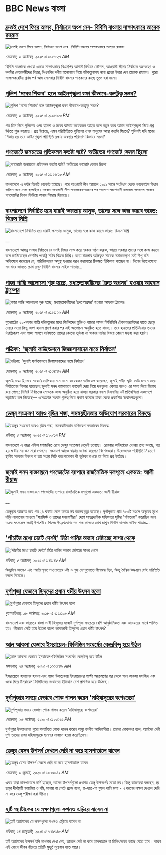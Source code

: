 # BBC News বাংলা## [দ্রুতই দেশে ফিরে আসব, নির্বাচনে অংশ নেব- বিবিসি বাংলায় সাক্ষাৎকারে তারেক রহমান](https://www.bbc.com/bengali/articles/cx2nv1jdk35o?at_medium=RSS&at_campaign=rss?at_campaign=githubrss)![দ্রুতই দেশে ফিরে আসব, নির্বাচনে অংশ নেব- বিবিসি বাংলায় সাক্ষাৎকারে তারেক রহমান](https://ichef.bbci.co.uk/ace/ws/240/cpsprodpb/546c/live/8ca02b60-a217-11f0-80f5-61832317d528.png)_সোমবার, ৬ অক্টোবর, ২০২৫ এ ৩:৫৭:২৭ AM_বিবিসি বাংলাকে দেওয়া একান্ত সাক্ষাৎকারে বিএনপির আগামী নির্বাচন কৌশল, আওয়ামী লীগের নির্বাচনে অংশগ্রহণ ও দলটির নেতাকর্মীদের বিচার, বিএনপির দলীয় মনোনয়ন নিয়ে পরিকল্পনাসহ নানা প্রশ্নের উত্তর দেন তারেক রহমান। পুরো সাক্ষাৎকারটির প্রথম পর্ব আজ সোমবার বিবিসি বাংলার পাঠকদের কাছে তুলে ধরা হলো।## [পুলিশ 'মবের শিকার' হলে আইনশৃঙ্খলা রক্ষা কীভাবে-কতটুকু সম্ভব?](https://www.bbc.com/bengali/articles/cx25z4lqel5o?at_medium=RSS&at_campaign=rss?at_campaign=githubrss)![পুলিশ 'মবের শিকার' হলে আইনশৃঙ্খলা রক্ষা কীভাবে-কতটুকু সম্ভব?](https://ichef.bbci.co.uk/ace/ws/240/cpsprodpb/b70f/live/f9e34f60-a2a6-11f0-928c-71dbb8619e94.jpg)_সোমবার, ৬ অক্টোবর, ২০২৫ এ ২:০৮:৩৩ PM_গত তিন দিনে পুলিশের ওপর হামলা ও মবের ঘটনায় কয়েকজন আহত হলে নতুন করে আবার আইনশৃঙ্খলা নিয়ে প্রশ্ন উঠতে শুরু করেছে। প্রশ্ন উঠেছে, এমন পরিস্থিতিতে পুলিশের ওপর মানুষের আস্থা কতটা ফিরবে? পুলিশই যদি মবের শিকার হয় তবে আইনশৃঙ্খলা পরিস্থিতি রক্ষায় অবস্থার পরিবর্তন কিভাবে সম্ভব?## [গণভোটে জনমতের প্রতিফলন কতটা ঘটে? অতীতের গণভোট কেমন ছিলো](https://www.bbc.com/bengali/articles/ckgq72lqzy7o?at_medium=RSS&at_campaign=rss?at_campaign=githubrss)![গণভোটে জনমতের প্রতিফলন কতটা ঘটে? অতীতের গণভোট কেমন ছিলো](https://ichef.bbci.co.uk/ace/ws/240/cpsprodpb/28d9/live/bf035cd0-a299-11f0-b741-177e3e2c2fc7.jpg)_সোমবার, ৬ অক্টোবর, ২০২৫ এ ১১:১৬:১০ AM_বাংলাদেশে এ পর্যন্ত তিনটি গণভোট হয়েছে। পরে আওয়ামী লীগ আমলে ২০১১ সালে সংবিধান থেকে গণভোটের বিধান বাতিল করে দেয়া হয়েছিল। আবার আওয়ামী লীগ সরকারের পতনের পর পঞ্চদশ সংশোধনী মামলায় আদালত আবার গণভোটের বিধান ফিরিয়ে আনার সিদ্ধান্ত দিয়েছে।## [বাংলাদেশে নির্বাচিত হয়ে যারাই ক্ষমতায় আসুক, তাদের সঙ্গে কাজ করবে ভারত: বিক্রম মিশ্রি](https://www.bbc.co.uk/bengali/live/cqjek47yppwt?at_medium=RSS&at_campaign=rss?at_campaign=githubrss)![বাংলাদেশে নির্বাচিত হয়ে যারাই ক্ষমতায় আসুক, তাদের সঙ্গে কাজ করবে ভারত: বিক্রম মিশ্রি](https://ichef.bbci.co.uk/ace/standard/240/cpsprodpb/24e5/live/07708c60-a2a7-11f0-b741-177e3e2c2fc7.jpg)__বাংলাদেশে আসন্ন সংসদ নির্বাচনে যে দলই বিজয় লাভ করে সরকার গঠন করুক, ভারত সরকার তাদের সঙ্গে কাজ করবে বলে জানিয়েছেন দেশটির পররাষ্ট্র সচিব বিক্রম মিশ্রি। হত্যা মামলায় অভিযুক্ত সাবেক সমাজকল্যাণ মন্ত্রী দীপু মনি অভিযোগ করেছেন যে, শারীরিকভাবে অসুস্থ হওয়ার পরও কারাগারে ঠিকমত চিকিৎসা পাচ্ছেন না।  দিনের উল্লেখযোগ্য সব খবর জানতে চোখ রাখুন বিবিসি বাংলার লাইভ পাতায়...## [গাজা শান্তি আলোচনা শুরু হচ্ছে, মধ্যস্থতাকারীদের 'দ্রুত অগ্রসর' হওয়ার আহবান ট্রাম্পের](https://www.bbc.com/bengali/articles/c62zk42r62yo?at_medium=RSS&at_campaign=rss?at_campaign=githubrss)![গাজা শান্তি আলোচনা শুরু হচ্ছে, মধ্যস্থতাকারীদের 'দ্রুত অগ্রসর' হওয়ার আহবান ট্রাম্পের](https://ichef.bbci.co.uk/ace/ws/240/cpsprodpb/3aa1/live/d339e9f0-a265-11f0-928c-71dbb8619e94.jpg)_সোমবার, ৬ অক্টোবর, ২০২৫ এ ৬:১২:২২ AM_যুক্তরাষ্ট্রের ২০-দফার শান্তি পরিকল্পনার মধ্যে জিম্মিদের মুক্তি ও গাজার শাসন ফিলিস্তিনি টেকনোক্র্যাটদের হাতে ছেড়ে দেয়ার মতো কিছু অংশ হামাস গ্রহণ করার পর এই আলোচনা অনুষ্ঠিত হতে যাচ্ছে। তবে হামাসের প্রতিক্রিয়ায় তাদের নিরস্ত্রীকরণ এবং গাজা শাসনে ভবিষ্যতে তাদের কোনো ভূমিকা না থাকার দাবির বিষয়ে কোনো মন্তব্য করা হয়নি।## [পত্রিকা: 'জুলাই ফাউন্ডেশনে জিজ্ঞাসাবাদের নামে নির্যাতন'](https://www.bbc.com/bengali/articles/cz9jzxe1lzyo?at_medium=RSS&at_campaign=rss?at_campaign=githubrss)![পত্রিকা: 'জুলাই ফাউন্ডেশনে জিজ্ঞাসাবাদের নামে নির্যাতন'](https://ichef.bbci.co.uk/ace/ws/240/cpsprodpb/388d/live/3e812c40-a258-11f0-9d24-598c2da06607.jpg)_সোমবার, ৬ অক্টোবর, ২০২৫ এ ২:৩৪:৪২ AM_জুলাইযোদ্ধা হিসেবে সরকারি তালিকায় নাম আসা কয়েকজন অভিযোগ করেছেন, জুলাই শহীদ স্মৃতি ফাউন্ডেশনে তারা নির্যাতনের শিকার হয়েছেন; জুলাই সনদ বাস্তবায়নে গণভোট দেয়া নিয়ে দলগুলো একমত হলেও এর সময় নিয়ে বিরোধ রয়ে গেছে; বিসিবি নির্বাচনের মোড়কে আজ অনুষ্ঠিত হতে যাওয়া সরকার বনাম বিএনপির এই প্রতিদ্বন্দ্বিতা একপেশে লড়াইয়ে রূপ নিয়েছে— এ সংক্রান্ত সংবাদ গুরুত্ব দিয়ে প্রকাশ করেছে ঢাকা থেকে প্রকাশিত সংবাদপত্রগুলো।## [ডেঙ্গুর সংক্রমণ আরও বৃদ্ধির শঙ্কা, সমন্বয়হীনতার অভিযোগ সরকারের বিরুদ্ধে](https://www.bbc.com/bengali/articles/cwydj17xv2yo?at_medium=RSS&at_campaign=rss?at_campaign=githubrss)![ডেঙ্গুর সংক্রমণ আরও বৃদ্ধির শঙ্কা, সমন্বয়হীনতার অভিযোগ সরকারের বিরুদ্ধে](https://ichef.bbci.co.uk/ace/ws/240/cpsprodpb/33f2/live/8ad7c1e0-a1df-11f0-928c-71dbb8619e94.jpg)_রবিবার, ৫ অক্টোবর, ২০২৫ এ ১:০০:১৭ PM_বাংলাদেশে এ বছর এডিস মশাজনিত রোগ ডেঙ্গুর সংক্রমণ বেড়েই চলেছে। রোববার অধিদপ্তরের দেওয়া তথ্য বলছে, গত ২৪ ঘণ্টায় নয় জন মারা গেছেন। সংক্রমণ আরও বাড়ার আশঙ্কা করছেন বিশেষজ্ঞরা। উদ্বেগজনক পরিস্থিতি নিয়ন্ত্রণে স্থানীয় সরকার বিভাগ বা তার সংস্থা সিটি করপোরেশন কী ভূমিকা রাখছে তা নিয়ে প্রশ্ন উঠেছে।## [জুলাই সনদ বাস্তবায়নে গণভোটের ব্যাপারে রাজনৈতিক দলগুলো একমত: আলী রীয়াজ](https://www.bbc.co.uk/bengali/live/ce324dr10xnt?at_medium=RSS&at_campaign=rss?at_campaign=githubrss)![জুলাই সনদ বাস্তবায়নে গণভোটের ব্যাপারে রাজনৈতিক দলগুলো একমত: আলী রীয়াজ](https://ichef.bbci.co.uk/ace/standard/240/cpsprodpb/0256/live/58202840-a1f4-11f0-928c-71dbb8619e94.jpg)__ডেঙ্গুজ্বরে আক্রান্ত হয়ে গত ২৪ ঘণ্টায় দেশে অন্তত নয় জনের মৃত্যু হয়েছে। দুর্গাপূজায় প্রায় ৭৯৩টি মণ্ডপে অসুরের মুখে দাঁড়ি লাগানোর মাধ্যমে "ফ্যাসিস্ট ও তাদের সহযোগীরা" দেশে সাম্প্রদায়িক সহিংসতা সৃষ্টির "পাঁয়তারা" করেছিল বলে মন্তব্য করেছেন স্বরাষ্ট্র উপদেষ্টা। দিনের উল্লেখযোগ্য সব খবর জানতে চোখ রাখুন বিবিসি বাংলার লাইভ পাতায়...## ['পাঁচটির মধ্যে চারটি দেশই' মিঠা পানির অভাব মেটাচ্ছে সাগর থেকে](https://www.bbc.com/bengali/articles/c2061vjjv4go?at_medium=RSS&at_campaign=rss?at_campaign=githubrss)!['পাঁচটির মধ্যে চারটি দেশই' মিঠা পানির অভাব মেটাচ্ছে সাগর থেকে](https://ichef.bbci.co.uk/ace/ws/240/cpsprodpb/246b/live/ff200f00-7442-11f0-bf4f-19fef6902ccb.jpg)_রবিবার, ৫ অক্টোবর, ২০২৫ এ ১:৪১:৪৫ AM_কিছুদিন আগেও এই পদ্ধতি মূলত মধ্যপ্রাচ্যের ধনী ও শুষ্ক দেশগুলোতে সীমাবদ্ধ ছিল, কিন্তু বৈশ্বিক উষ্ণায়ন সেই পরিস্থিতি বদলে দিয়েছে।## [দুর্গাপূজা যেভাবে হিন্দুদের প্রধান ধর্মীয় উৎসব হলো](https://www.bbc.com/bengali/news-45882951?at_medium=RSS&at_campaign=rss?at_campaign=githubrss)![দুর্গাপূজা যেভাবে হিন্দুদের প্রধান ধর্মীয় উৎসব হলো](https://ichef.bbci.co.uk/ace/standard/240/cpsprodpb/0A31/production/_103890620_dhakesshari.jpg)_বৃহস্পতিবার, ১৮ অক্টোবর, ২০১৮ এ ২:১১:০৮ AM_বাংলাদেশ এবং ভারতের বাংলা ভাষী হিন্দুদের মধ্যেই দুর্গাপূজা সবচেয়ে বেশি আনুষ্ঠানিকতা এবং আড়ম্বরের সাথে পালিত হয়। কীভাবে সেটি হয়ে উঠলো বাংলা ভাষাভাষী হিন্দুদের প্রধান ধর্মীয় উৎসব?## [আল আকসা যেভাবে ইসরায়েল-ফিলিস্তিন সংঘর্ষের কেন্দ্রবিন্দু হয়ে উঠল](https://www.bbc.com/bengali/articles/cw9v2vr7jdpo?at_medium=RSS&at_campaign=rss?at_campaign=githubrss)![আল আকসা যেভাবে ইসরায়েল-ফিলিস্তিন সংঘর্ষের কেন্দ্রবিন্দু হয়ে উঠল](https://ichef.bbci.co.uk/ace/ws/240/cpsprodpb/29c7/live/de7fe310-71b0-11ee-b315-7d1db3f558c6.jpg)_মঙ্গলবার, ২৪ অক্টোবর, ২০২৩ এ ১:৩৩:৪৯ AM_ইসরায়েলে হামাসের হামলা এবং গাজা উপত্যকায় ইসরায়েলের পাল্টা আক্রমণের পর থেকে আল আকসা মসজিদ এবং একে ঘিরে ইসরায়েল ফিলিস্তিনের সংঘাতের ইতিহাস বেশ প্রাসঙ্গিক হয়ে উঠেছে।## [দুর্গাপূজার সময়ে যেভাবে শোক পালন করেন 'মহিষাসুরের বংশধরেরা'](https://www.bbc.com/bengali/news-54690291?at_medium=RSS&at_campaign=rss?at_campaign=githubrss)![দুর্গাপূজার সময়ে যেভাবে শোক পালন করেন 'মহিষাসুরের বংশধরেরা'](https://ichef.bbci.co.uk/ace/standard/240/cpsprodpb/156E1/production/_115077778_gettyimages-1175345464.jpg)_সোমবার, ২৬ অক্টোবর, ২০২০ এ ৩:০৩:২৫ PM_দুর্গাপূজা উদযাপনের পুরো সময়টিতে শোক পালন করেন অসুর বংশীয় আদিবাসীরা। তাদের লোককথা বলে, আর্যদের দেবী দুর্গা তাদের রাজা মহিষাসুরকে ছলনার মাধ্যমে হত্যা করেছিলেন।## [ডেঙ্গুর যেসব উপসর্গ দেখলে দেরি না করে হাসপাতালে যাবেন](https://www.bbc.com/bengali/articles/c72xp58p435o?at_medium=RSS&at_campaign=rss?at_campaign=githubrss)![ডেঙ্গুর যেসব উপসর্গ দেখলে দেরি না করে হাসপাতালে যাবেন](https://ichef.bbci.co.uk/ace/ws/240/cpsprodpb/55de/live/89449250-1973-11ee-a5ed-f9fe36f3a415.jpg)_সোমবার, ৩ জুলাই, ২০২৩ এ ১০:০৬:৪২ AM_এবার যারা হাসপাতালে ভর্তি হচ্ছেন, তাদের উপসর্গগুলো  প্রথাগত ডেঙ্গু উপসর্গের মতো নয়। কিন্তু ডাক্তাররা বলছেন, জ্বর ছাড়া দীর্ঘস্থায়ী ডায়রিয়া ও বমি, মাথায় বা পেটে প্রচন্ড ব্যথা, গা-হাত-পা ফুলে পানি জমা - এ ধরনের লক্ষণ দেখলে দেরি না করে ডেঙ্গু পরীক্ষা করা উচিত।## [হার্ট অ্যাটাকের যে লক্ষণগুলো কখনও এড়িয়ে যাবেন না](https://www.bbc.com/bengali/articles/c72yqzd5q1jo?at_medium=RSS&at_campaign=rss?at_campaign=githubrss)![হার্ট অ্যাটাকের যে লক্ষণগুলো কখনও এড়িয়ে যাবেন না](https://ichef.bbci.co.uk/ace/ws/240/cpsprodpb/d550/live/00b4c4d0-a31d-11ee-a161-25dd32717e28.jpg)_রবিবার, ১৪ জানুয়ারী, ২০২৪ এ ৭:৪৫:৪৮ AM_হার্ট অ্যাটাকের উপসর্গ যদি আপনার দেখা দেয়, তাহলে দেরি না করে হাসপাতাল বা চিকিৎসকের কাছে যেতে হবে। কারণ এই রোগে জীবন বাঁচাতে প্রতিটি মুহূর্ত মূল্যবান হতে পারে।